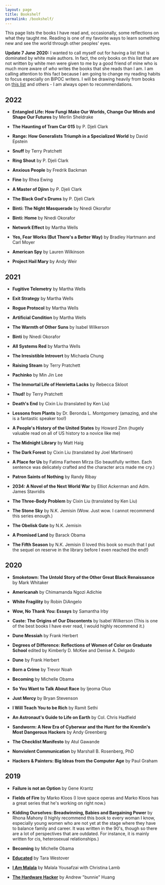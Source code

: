 ```yaml
---
layout: page
title: Bookshelf
permalink: /bookshelf/
---
```

This page lists the books I have read and, occasionally, some reflections on what they taught me. Reading is one of my favorite ways to learn something new and see the world through other peoples' eyes. 

**Update 7 June 2020:** I wanted to call myself out for having a list that is dominated by white male authors. In fact, the only books on this list that are not written by white men were given to me by a good friend of mine who is much more aware of _who_ writes the books that she reads than I am. I am calling attention to this fact because I am going to change my reading habits to focus especially on BIPOC writers. I will be drawing heavily from books on [this list](https://www.latimes.com/entertainment-arts/books/story/2020-06-04/13-nonfiction-books-to-read-during-george-floyd-protests) and others - I am always open to recommendations. 

## 2022

* **Entangled Life: How Fungi Make Our Worlds, Change Our Minds and Shape Our Futures** by Merlin Sheldrake

* **The Haunting of Tram Car 015** by P. Djeli Clark

* **Range: How Generalists Triumph in a Specialized World** by David Epstein

* **Snuff** by Terry Pratchett

* **Ring Shout** by P. Djeli Clark

* **Anxious People** by Fredrik Backman

* **Fine** by Rhea Ewing

* **A Master of Djinn** by P. Djeli Clark 

* **The Black God's Drums** by P. Djeli Clark

* **Binti: The Night Masquerade** by Nnedi Okorafor

* **Binti: Home** by Nnedi Okorafor

* **Network Effect** by Martha Wells

* **Yes, Fear Works (But There's a Better Way)** by Bradley Hartmann and Carl Moyer

* **American Spy** by Lauren Wilkinson   

* **Project Hail Mary** by Andy Weir

## 2021

* **Fugitive Telemetry** by Martha Wells

* **Exit Strategy** by Martha Wells

* **Rogue Protocol** by Martha Wells

* **Artificial Condition** by Martha Wells

* **The Warmth of Other Suns** by Isabel Wilkerson

* **Binti** by Nnedi Okorafor

* **All Systems Red** by Martha Wells

* **The Irresistible Introvert** by Michaela Chung

* **Raising Steam** by Terry Pratchett

* **Pachinko** by Min Jin Lee  

* **The Immortal Life of Henrietta Lacks** by Rebecca Skloot

* **Thud!** by Terry Pratchett

* **Death's End** by Cixin Liu (translated by Ken Liu)

* **Lessons from Plants** by Dr. Beronda L. Montgomery (amazing, and she is a fantastic speaker too!)

* **A People's History of the United States** by Howard Zinn (hugely valuable read on all of US history to a novice like me)

* **The Midnight Library** by Matt Haig

* **The Dark Forest** by Cixin Liu (translated by Joel Martinsen)

* **A Place for Us** by Fatima Farheen Mirza (So beautifully written. Each sentence was delicately crafted and the character arcs made me cry.)

* **Patron Saints of Nothing** by Randy Ribay

* **2034: A Novel of the Next World War** by Elliot Ackerman and Adm. James Stavridis

* **The Three-Body Problem** by Cixin Liu (translated by Ken Liu)

* **The Stone Sky** by N.K. Jemisin (Wow. Just wow. I cannot recommend this series enough.)

* **The Obelisk Gate** by N.K. Jemisin 

* **A Promised Land** by Barack Obama

* **The Fifth Season** by N.K. Jemisin (I loved this book so much that I put the sequel on reserve in the library before I even reached the end!)

## 2020

* **Smoketown: The Untold Story of the Other Great Black Renaissance** by Mark Whitaker

* **Americanah** by Chimamanda Ngozi Adichie

* **White Fragility** by Robin DiAngelo

* **Wow, No Thank You: Essays** by Samantha Irby 

* **Caste: The Origins of Our Discontents** by Isabel Wilkerson (This is one of the best books I have ever read, I would highly recommend it.)

* **Dune Messiah** by Frank Herbert

* **Degrees of Difference: Reflections of Women of Color on Graduate School** edited by Kimberly D. McKee and Denise A. Delgado

* **Dune** by Frank Herbert

* **Born a Crime** by Trevor Noah

* **Becoming** by Michelle Obama 

* **So You Want to Talk About Race** by Ijeoma Oluo

* **Just Mercy** by Bryan Stevenson

* **I Will Teach You to be Rich** by Ramit Sethi

* **An Astronaut's Guide to Life on Earth** by Col. Chris Hadfield

* **Sandworm: A New Era of Cyberwar and the Hunt for the Kremlin's Most Dangerous Hackers** by Andy Greenberg

* **The Checklist Manifesto** by Atul Gawande

* **Nonviolent Communication** by Marshall B. Rosenberg, PhD

* **Hackers & Painters: Big Ideas from the Computer Age** by Paul Graham

## 2019

* **Failure is not an Option** by Gene Krantz

* **Fields of Fire** by Marko Kloos (I love space operas and Marko Kloos has a great series that he's working on right now.)

* **Kidding Ourselves: Breadwinning, Babies and Bargaining Power** by Rhona Mahony (I highly recommend this book to every woman I know, especially young women who are not yet at the stage where they have to balance family and career. It was written in the 90's, though so there are a lot of perspectives that are outdated. For instance, it is mainly written for cis, heterosexual relationships.) 

* **Becoming** by Michelle Obama

* [**Educated**](https://sassafras13.github.io/BookReviews/) by Tara Westover 

* [**I Am Malala**](https://sassafras13.github.io/BookReviews/) by Malala Yousafzai with Christina Lamb 

* [**The Hardware Hacker**](https://sassafras13.github.io/BookReviews/) by Andrew "bunnie" Huang 
